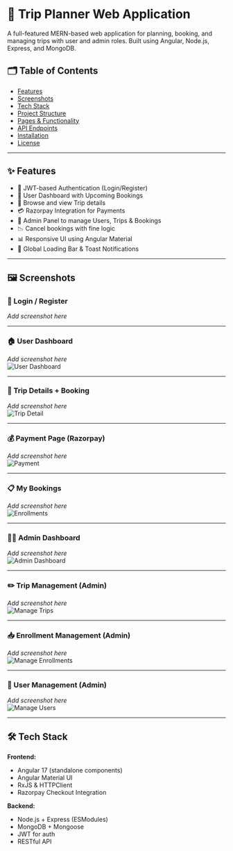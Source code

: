 # 🧳 Trip Planner Web Application

A full-featured MERN-based web application for planning, booking, and managing trips with user and admin roles. Built using Angular, Node.js, Express, and MongoDB.


## 🗂️ Table of Contents

- [Features](#features)
- [Screenshots](#screenshots)
- [Tech Stack](#tech-stack)
- [Project Structure](#project-structure)
- [Pages & Functionality](#pages--functionality)
- [API Endpoints](#api-endpoints)
- [Installation](#installation)
- [License](#license)

---

## ✨ Features

- 🔐 JWT-based Authentication (Login/Register)
- 👤 User Dashboard with Upcoming Bookings
- 🧭 Browse and view Trip details
- 💳 Razorpay Integration for Payments
- 📅 Admin Panel to manage Users, Trips & Bookings
- 📉 Cancel bookings with fine logic
- 📊 Responsive UI using Angular Material
- 🔔 Global Loading Bar & Toast Notifications

---

## 🖼️ Screenshots

### 🔑 Login / Register  
_Add screenshot here_  



---

### 🏠 User Dashboard  
_Add screenshot here_  
![User Dashboard](assets/screens/user-dashboard.png)

---


### 📄 Trip Details + Booking  
_Add screenshot here_  
![Trip Detail](assets/screens/trip-detail.png)

---

### 💰 Payment Page (Razorpay)  
_Add screenshot here_  
![Payment](assets/screens/payment.png)

---

### 📋 My Bookings  
_Add screenshot here_  
![Enrollments](assets/screens/my-bookings.png)

---


### 🧑‍💼 Admin Dashboard  
_Add screenshot here_  
![Admin Dashboard](assets/screens/admin-dashboard.png)

---

### ✏️ Trip Management (Admin)  
_Add screenshot here_  
![Manage Trips](assets/screens/manage-trips.png)

---

### 📥 Enrollment Management (Admin)  
_Add screenshot here_  
![Manage Enrollments](assets/screens/manage-enrollments.png)

---

### 👥 User Management (Admin)  
_Add screenshot here_  
![Manage Users](assets/screens/manage-users.png)

---

## 🛠 Tech Stack

**Frontend:**
- Angular 17 (standalone components)
- Angular Material UI
- RxJS & HTTPClient
- Razorpay Checkout Integration

**Backend:**
- Node.js + Express (ESModules)
- MongoDB + Mongoose
- JWT for auth
- RESTful API

